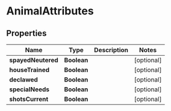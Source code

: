 # AnimalAttributes

## Properties
Name | Type | Description | Notes
------------ | ------------- | ------------- | -------------
**spayedNeutered** | **Boolean** |  |  [optional]
**houseTrained** | **Boolean** |  |  [optional]
**declawed** | **Boolean** |  |  [optional]
**specialNeeds** | **Boolean** |  |  [optional]
**shotsCurrent** | **Boolean** |  |  [optional]
